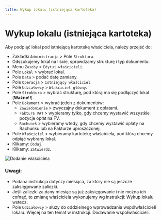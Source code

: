 ```yaml
---
title: Wykup lokalu (istniejąca kartoteka)
---
```


# Wykup lokalu (istniejąca kartoteka)

Aby podpiąć lokal pod istniejącą kartotekę właściciela, należy przejść do: 

- Zakładki `Administracja` > Pole `Struktura`.
- Odszukujemy lokal na liście, sprawdzamy strukturę i typ dokumentu.
- Menu `Zasoby` > `Edytuj właścicieli`.
- Pole `Lokal` > wybrać lokal.
- Pole `Data` > podać datę zamiany.
- Pole `Operacja` > `Istniejący właściciel`.
- Pole `Udziałowcy` > `Właściciel główny`.
- Pole `Struktura` > wybrać strukturę, pod którą ma się podłączyć lokal (**Ważne!!**).
- Pole `Dokument` > wybrać jeden z dokumentów:
  - `Zawiadomienie` > zwyczajny dokument z opłatami.
  - `Faktura VAT` > wybieramy tylko, gdy chcemy wystawić wszystkie pozycje opłat na FV.
  - `Rachunek` > wybieramy wtedy, gdy chcemy wystawić opłaty na Rachunku lub na Fakturze uproszczonej.
- Pole `Właściciel` > wybieramy kartotekę właściciela, pod którą chcemy odpiąć wybrany lokal.
- Klikamy: `Dodaj`.
- Klikamy: `Zatwierdź`.

![Dodanie właściciela](dodanielokaludoistniejacegowlasciciela.gif)

### Uwagi:

- Podana instrukcja dotyczy miesiąca, za który nie są jeszcze zaksięgowane zaliczki.
- Jeśli zaliczki za dany miesiąc są już zaksięgowanie i nie można ich cofnąć, to zmianę właściciela wykonujemy wg instrukcji: Wykup lokalu wstecz.
- Pole `Udziałowcy` > służy do oddzielnego wprowadzania współwłaścicieli lokalu. Więcej na ten temat w instrukcji: Dodawanie współwłaścicieli.